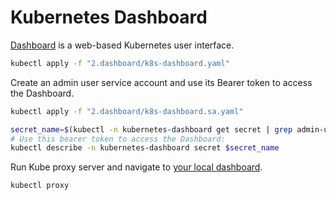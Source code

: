# Kubernetes Dashboard

[Dashboard] is a web-based Kubernetes user interface.

```sh
kubectl apply -f "2.dashboard/k8s-dashboard.yaml"
```

Create an admin user service account and use its Bearer token to access the Dashboard.

```sh
kubectl apply -f "2.dashboard/k8s-dashboard.sa.yaml"

secret_name=$(kubectl -n kubernetes-dashboard get secret | grep admin-user | awk '{print $1}')
# Use this bearer token to access the Dashboard:
kubectl describe -n kubernetes-dashboard secret $secret_name
```

Run Kube proxy server and navigate to [your local dashboard].

```sh
kubectl proxy
```

[Dashboard]: https://kubernetes.io/docs/tasks/access-application-cluster/web-ui-dashboard/
[your local dashboard]: http://localhost:8001/api/v1/namespaces/kubernetes-dashboard/services/https:kubernetes-dashboard:/proxy/
